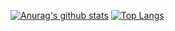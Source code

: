 
<!--
**lyp320/lyp320** is a ✨ _special_ ✨ repository because its `README.md` (this file) appears on your GitHub profile.

Here are some ideas to get you started:

- 🔭 I’m currently working on ...
- 🌱 I’m currently learning ...
- 👯 I’m looking to collaborate on ...
- 🤔 I’m looking for help with ...
- 💬 Ask me about ...
- 📫 How to reach me: ...
- 😄 Pronouns: ...
- ⚡ Fun fact: ...
-->

[![Anurag's github stats](https://github-readme-stats.vercel.app/api?username=lyp320&show_icons=true)](https://github.com/lyp320)
[![Top Langs](https://github-readme-stats.vercel.app/api/top-langs/?username=lyp320&layout=compact)](https://github.com/lyp320)
